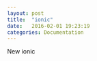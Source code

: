 ```yaml
---
layout: post
title:  "ionic"
date:   2016-02-01 19:23:19
categories: Documentation
---
```

New ionic
